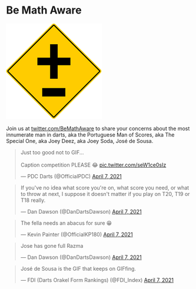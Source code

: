 # Be Math Aware

![Be Math Aware logo](bemathaware-transparent.png "Be Math Aware logo")

Join us at [twitter.com/BeMathAware](https://twitter.com/bemathaware) to share your concerns about the most innumerate man in darts, aka the Portuguese Man of Scores, aka The Special One, aka Joey Deez, aka Joey Soda, José de Sousa.

<blockquote class="twitter-tweet"><p lang="en" dir="ltr">Just too good not to GIF...<br><br>Caption competition PLEASE 😂 <a href="https://t.co/seW1ce0sIz">pic.twitter.com/seW1ce0sIz</a></p>&mdash; PDC Darts (@OfficialPDC) <a href="https://twitter.com/OfficialPDC/status/1379901652690472961?ref_src=twsrc%5Etfw">April 7, 2021</a></blockquote>

<blockquote class="twitter-tweet"><p lang="en" dir="ltr">If you&#39;ve no idea what score you&#39;re on, what score you need, or what to throw at next, I suppose it doesn&#39;t matter if you play on T20, T19 or T18 really.</p>&mdash; Dan Dawson (@DanDartsDawson) <a href="https://twitter.com/DanDartsDawson/status/1379898925767856133?ref_src=twsrc%5Etfw">April 7, 2021</a></blockquote>

<blockquote class="twitter-tweet"><p lang="en" dir="ltr">The fella needs an abacus for sure 😁</p>&mdash; Kevin Painter (@OfficialKP180) <a href="https://twitter.com/OfficialKP180/status/1379900757357563907?ref_src=twsrc%5Etfw">April 7, 2021</a></blockquote>

<blockquote class="twitter-tweet"><p lang="en" dir="ltr">Jose has gone full Razma</p>&mdash; Dan Dawson (@DanDartsDawson) <a href="https://twitter.com/DanDartsDawson/status/1379899185001066497?ref_src=twsrc%5Etfw">April 7, 2021</a></blockquote>

<blockquote class="twitter-tweet"><p lang="en" dir="ltr">José de Sousa is the GIF that keeps on GIFfing.</p>&mdash; FDI (Darts Orakel Form Rankings) (@FDI_Index) <a href="https://twitter.com/FDI_Index/status/1379900505401524224?ref_src=twsrc%5Etfw">April 7, 2021</a></blockquote>

